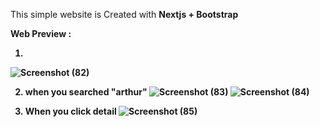 This simple website is Created with <b>Nextjs + Bootstrap <b>

<b>Web Preview : </b> 

  1.
![Screenshot (82)](https://user-images.githubusercontent.com/117059737/201249139-76064c27-bb63-459d-937b-622bd8524935.png)
  
 2. when you searched "arthur"
![Screenshot (83)](https://user-images.githubusercontent.com/117059737/201249869-aff229f9-a5f9-49b2-85a8-2fa511cfa552.png)
![Screenshot (84)](https://user-images.githubusercontent.com/117059737/201250144-da55750e-b8c8-4e8d-a305-5ca3efbdf0e7.png)

 3. When you click detail
![Screenshot (85)](https://user-images.githubusercontent.com/117059737/201250239-02050196-e5c6-4143-b7f1-d72eb3f283ce.png)



```diff
  
```
